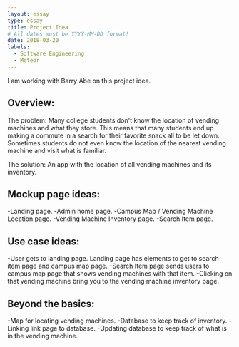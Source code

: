 ```yaml
---
layout: essay
type: essay
title: Project Idea
# All dates must be YYYY-MM-DD format!
date: 2018-03-20
labels:
  - Software Engineering
  - Meteor
---
```


I am working with Barry Abe on this project idea. 

## Overview:
The problem: Many college students don't know the location of vending machines and what they store. This means that many students end up making a commute in a search for their favorite snack all to be let down. Sometimes students do not even know the location of the nearest vending machine and visit what is familiar.

The solution: An app with the location of all vending machines and its inventory. 

## Mockup page ideas:
-Landing page.
-Admin home page.
-Campus Map / Vending Machine Location page.
-Vending Machine Inventory page.
-Search Item page.

## Use case ideas:
-User gets to landing page. Landing page has elements to get to search item page and campus map page. 
-Search Item page sends users to campus map page that shows vending machines with that item.
-Clicking on that vending machine bring you to the vending machine inventory page. 

## Beyond the basics:
-Map for locating vending machines.
-Database to keep track of inventory.
-Linking link page to database.
-Updating database to keep track of what is in the vending machine.
